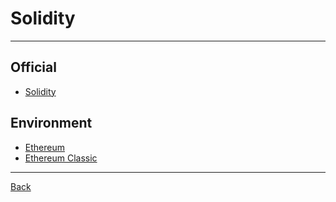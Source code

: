 # Solidity

---

## Official

- [Solidity](https://docs.soliditylang.org/en/v0.8.26/)

## Environment

- [Ethereum](https://ethereum.org/)
- [Ethereum Classic](https://ethereumclassic.org/)

---

[Back](./readme.md)
